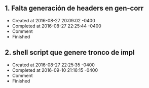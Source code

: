 ## 1. Falta generación de headers en gen-corr
- Created at   2016-08-27 20:09:02 -0400
- Completed at 2016-08-27 22:25:44 -0400
- Comment      
- Finished     

## 2. shell script que genere tronco de impl
- Created at   2016-08-27 22:25:35 -0400
- Completed at 2016-09-10 21:16:15 -0400
- Comment      
- Finished     

